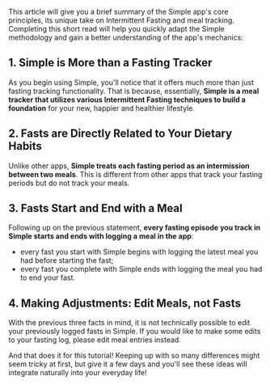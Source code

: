 This article will give you a brief summary of the Simple app's core principles, its unique take on Intermittent Fasting and meal tracking. Completing this short read will help you quickly adapt the Simple methodology and gain a better understanding of the app's mechanics:

## 1. Simple is More than a Fasting Tracker
As you begin using Simple, you'll notice that it offers much more than just fasting tracking functionality. That is because, essentially, **Simple is a meal tracker that utilizes various Intermittent Fasting techniques to build a foundation** for your new, happier and healthier lifestyle.  

## 2. Fasts are Directly Related to Your Dietary Habits
Unlike other apps, **Simple treats each fasting period as an intermission between two meals**. This is different from other apps that track your fasting periods but do not track your meals.

## 3. Fasts Start and End with a Meal
Following up on the previous statement, **every fasting episode you track in Simple starts and ends with logging a meal in the app**:

- every fast you start with Simple begins with logging the latest meal you had before starting the fast;
- every fast you complete with Simple ends with logging the meal you had to end your fast.  

## 4. Making Adjustments: Edit Meals, not Fasts
With the previous three facts in mind, it is not technically possible to edit your previously logged fasts in Simple. If you would like to make some edits to your fasting log, please edit meal entries instead.
  
And that does it for this tutorial! Keeping up with so many differences might seem tricky at first, but give it a few days and you'll see these ideas will integrate naturally into your everyday life! 